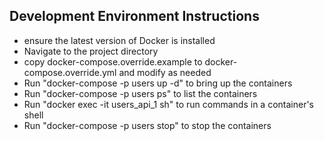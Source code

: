 ## Development Environment Instructions

- ensure the latest version of Docker is installed
- Navigate to the project directory
- copy docker-compose.override.example to docker-compose.override.yml and modify as needed
- Run "docker-compose -p users up -d" to bring up the containers
- Run "docker-compose -p users ps" to list the containers
- Run "docker exec -it users_api_1 sh" to run commands in a container's shell
- Run "docker-compose -p users stop" to stop the containers
